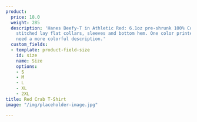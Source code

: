 ```yaml
---
product:
  price: 18.0
  weight: 285
  description: 'Hanes Beefy-T in Athletic Red: 6.1oz pre-shrunk 100% Cotton. Double-needle
    stitched lay flat collars, sleeves and bottom hem. One color printed on front.  Probably
    need a more colorful description.'
  custom_fields:
  - template: product-field-size
    id: size
    name: Size
    options:
    - S
    - M
    - L
    - XL
    - 2XL
title: Red Crab T-Shirt
image: "/img/placeholder-image.jpg"

---
```

